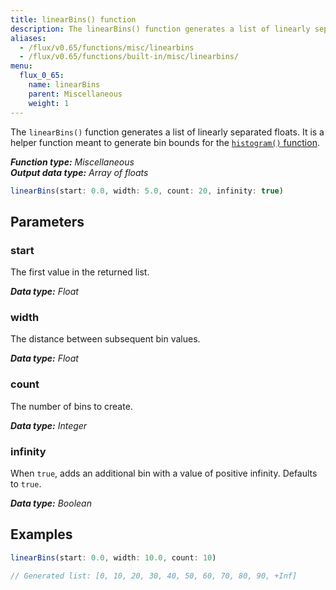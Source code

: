 ```yaml
---
title: linearBins() function
description: The linearBins() function generates a list of linearly separated floats.
aliases:
  - /flux/v0.65/functions/misc/linearbins
  - /flux/v0.65/functions/built-in/misc/linearbins/
menu:
  flux_0_65:
    name: linearBins
    parent: Miscellaneous
    weight: 1
---
```


The `linearBins()` function generates a list of linearly separated floats.
It is a helper function meant to generate bin bounds for the
[`histogram()` function](/flux/v0.65/stdlib/built-in/transformations/histogram).

_**Function type:** Miscellaneous_  
_**Output data type:** Array of floats_

```js
linearBins(start: 0.0, width: 5.0, count: 20, infinity: true)
```

## Parameters

### start
The first value in the returned list.

_**Data type:** Float_

### width
The distance between subsequent bin values.

_**Data type:** Float_

### count
The number of bins to create.

_**Data type:** Integer_

### infinity
When `true`, adds an additional bin with a value of positive infinity.
Defaults to `true`.

_**Data type:** Boolean_

## Examples

```js
linearBins(start: 0.0, width: 10.0, count: 10)

// Generated list: [0, 10, 20, 30, 40, 50, 60, 70, 80, 90, +Inf]
```
